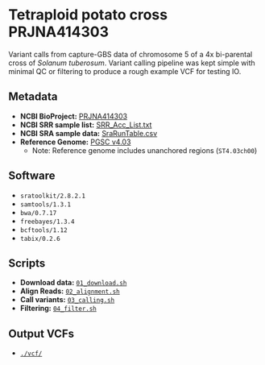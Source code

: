 # Tetraploid potato cross PRJNA414303 

Variant calls from capture-GBS data of chromosome 5 of a 4x bi-parental cross of *Solanum tuberosum*.
Variant calling pipeline was kept simple with minimal QC or filtering to produce a rough example VCF for testing IO.

## Metadata

- **NCBI BioProject:** [PRJNA414303](https://www.ncbi.nlm.nih.gov/bioproject/?term=PRJNA414303)
- **NCBI SRR sample list:** [SRR_Acc_List.txt](SRR_Acc_List.txt)
- **NCBI SRA sample data:** [SraRunTable.csv](SraRunTable.csv)
- **Reference Genome:** [PGSC v4.03](http://solanaceae.plantbiology.msu.edu/pgsc_download.shtml)
  - Note: Reference genome includes unanchored regions (`ST4.03ch00`)

## Software

- `sratoolkit/2.8.2.1`
- `samtools/1.3.1`
- `bwa/0.7.17`
- `freebayes/1.3.4`
- `bcftools/1.12`
- `tabix/0.2.6`

## Scripts

- **Download data:** [`01_download.sh`](01_download.sh)
- **Align Reads:** [`02_alignment.sh`](02_alignment.sh)
- **Call variants:** [`03_calling.sh`](03_calling.sh)
- **Filtering:** [`04_filter.sh`](04_filter.sh)

## Output VCFs

- [`./vcf/`](./vcf/)
